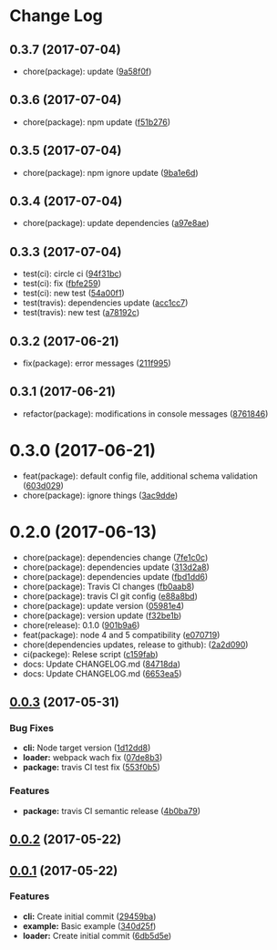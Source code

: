 # Change Log

<a name="0.3.7"></a>
## 0.3.7 (2017-07-04)

* chore(package): update ([9a58f0f](https://github.com/design4pro/kss-loader/commit/9a58f0f))



<a name="0.3.6"></a>
## 0.3.6 (2017-07-04)

* chore(package): npm update ([f51b276](https://github.com/design4pro/kss-loader/commit/f51b276))



<a name="0.3.5"></a>
## 0.3.5 (2017-07-04)

* chore(package): npm ignore update ([9ba1e6d](https://github.com/design4pro/kss-loader/commit/9ba1e6d))



<a name="0.3.4"></a>
## 0.3.4 (2017-07-04)

* chore(package): update dependencies ([a97e8ae](https://github.com/design4pro/kss-loader/commit/a97e8ae))



<a name="0.3.3"></a>
## 0.3.3 (2017-07-04)

* test(ci): circle ci ([94f31bc](https://github.com/design4pro/kss-loader/commit/94f31bc))
* test(ci): fix ([fbfe259](https://github.com/design4pro/kss-loader/commit/fbfe259))
* test(ci): new test ([54a00f1](https://github.com/design4pro/kss-loader/commit/54a00f1))
* test(travis): dependencies update ([acc1cc7](https://github.com/design4pro/kss-loader/commit/acc1cc7))
* test(travis): new test ([a78192c](https://github.com/design4pro/kss-loader/commit/a78192c))



<a name="0.3.2"></a>
## 0.3.2 (2017-06-21)

* fix(package): error messages ([211f995](https://github.com/design4pro/kss-loader/commit/211f995))



<a name="0.3.1"></a>
## 0.3.1 (2017-06-21)

* refactor(package): modifications in console messages ([8761846](https://github.com/design4pro/kss-loader/commit/8761846))



<a name="0.3.0"></a>
# 0.3.0 (2017-06-21)

* feat(package): default config file, additional schema validation ([603d029](https://github.com/design4pro/kss-loader/commit/603d029))
* chore(package): ignore things ([3ac9dde](https://github.com/design4pro/kss-loader/commit/3ac9dde))



<a name="0.2.0"></a>
# 0.2.0 (2017-06-13)

* chore(package): dependencies change ([7fe1c0c](https://github.com/design4pro/kss-loader/commit/7fe1c0c))
* chore(package): dependencies update ([313d2a8](https://github.com/design4pro/kss-loader/commit/313d2a8))
* chore(package): dependencies update ([fbd1dd6](https://github.com/design4pro/kss-loader/commit/fbd1dd6))
* chore(package): Travis CI changes ([fb0aab8](https://github.com/design4pro/kss-loader/commit/fb0aab8))
* chore(package): travis CI git config ([e88a8bd](https://github.com/design4pro/kss-loader/commit/e88a8bd))
* chore(package): update version ([05981e4](https://github.com/design4pro/kss-loader/commit/05981e4))
* chore(package): version update ([f32be1b](https://github.com/design4pro/kss-loader/commit/f32be1b))
* chore(release): 0.1.0 ([901b9a6](https://github.com/design4pro/kss-loader/commit/901b9a6))
* feat(package): node 4 and 5 compatibility ([e070719](https://github.com/design4pro/kss-loader/commit/e070719))
* chore(dependencies updates, release to github): ([2a2d090](https://github.com/design4pro/kss-loader/commit/2a2d090))
* ci(packege): Relese script ([c159fab](https://github.com/design4pro/kss-loader/commit/c159fab))
* docs: Update CHANGELOG.md ([84718da](https://github.com/design4pro/kss-loader/commit/84718da))
* docs: Update CHANGELOG.md ([6653ea5](https://github.com/design4pro/kss-loader/commit/6653ea5))



<a name="0.0.3"></a>
## [0.0.3](https://github.com/design4pro/kss-loader/compare/v0.0.2...v0.0.3) (2017-05-31)


### Bug Fixes

* **cli:** Node target version ([1d12dd8](https://github.com/design4pro/kss-loader/commit/1d12dd8))
* **loader:** webpack wach fix ([07de8b3](https://github.com/design4pro/kss-loader/commit/07de8b3))
* **package:** travis CI test fix ([553f0b5](https://github.com/design4pro/kss-loader/commit/553f0b5))


### Features

* **package:** travis CI semantic release ([4b0ba79](https://github.com/design4pro/kss-loader/commit/4b0ba79))



<a name="0.0.2"></a>
## [0.0.2](https://github.com/design4pro/kss-loader/compare/v0.0.1...v0.0.2) (2017-05-22)



<a name="0.0.1"></a>
## [0.0.1](https://github.com/design4pro/kss-loader/compare/29459ba...v0.0.1) (2017-05-22)


### Features

* **cli:** Create initial commit ([29459ba](https://github.com/design4pro/kss-loader/commit/29459ba))
* **example:** Basic example ([340d25f](https://github.com/design4pro/kss-loader/commit/340d25f))
* **loader:** Create initial commit ([6db5d5e](https://github.com/design4pro/kss-loader/commit/6db5d5e))
